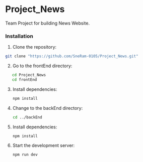 # Project_News

Team Project for building News Website.

### Installation

1. Clone the repository:
```bash
git clone "https://github.com/SneRam-0105/Project_News.git"
```
2. Go to the frontEnd directory:
```bash
   cd Project_News
   cd frontEnd
   ```
3. Install dependencies:
   ```bash
   npm install
   ```
4. Change to the backEnd directory:
	 ```bash
   cd ../backEnd
   ```
3. Install dependencies:
   ```bash
   npm install
   ```
5. Start the development server:
   ```bash
   npm run dev
   ```
